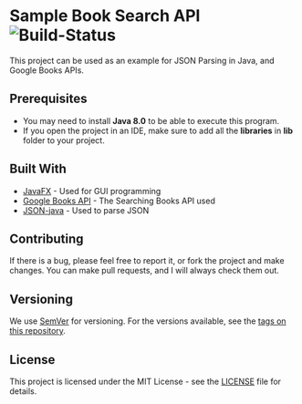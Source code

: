 # Sample Book Search API ![Build-Status](https://travis-ci.org/sindresorhus/sindresorhus.svg?branch=master )

This project can be used as an example for JSON Parsing in Java, and Google Books  APIs.


## Prerequisites

* You may need to install **Java 8.0** to be able to execute this program.
* If you open the project in an IDE, make sure to add all the **libraries** in **lib** folder to your project.

## Built With

* [JavaFX](https://docs.oracle.com/javase/8/javafx/api/toc.htm) - Used for GUI programming
* [Google Books API](https://developers.google.com/books/docs/v1/using) - The Searching Books API used
* [JSON-java](https://github.com/stleary/JSON-java) - Used to parse JSON

## Contributing

If there is a bug, please feel free to report it, or fork the project and make changes. You can make pull requests, and I will always check them out.

## Versioning

We use [SemVer](http://semver.org/) for versioning. For the versions available, see the [tags on this repository](https://github.com/mmohades/Book-Library/tags).

## License

This project is licensed under the MIT License - see the [LICENSE](LICENSE) file for details.
